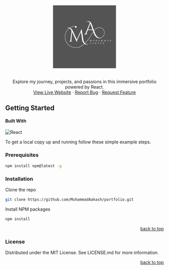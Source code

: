 <a name="readme-top"></a>

<!-- PROJECT LOGO -->

<br />
<div align="center">
  <a href="https://github.com/MuhammadAakash/portfolio">
    <img src="src/images/logo.png" alt="Logo" width="200" height="200">
  </a>

  <p align="center">
    <br/>
    Explore my journey, projects, and passions in this immersive portfolio powered by React.
    <br/>
    <a href="https://MuhammadAakash.github.io/portfolio/">View Live Website</a>
    ·
    <a href="https://MuhammadAakash.github.io/portfolio/issues">Report Bug</a>
    ·
    <a href="https://MuhammadAakash.github.io/portfolio/issues">Request Feature</a>
  </p>
</div>

<!-- GETTING STARTED -->

## Getting Started

#### Built With

![React](https://img.shields.io/badge/React-20232A?style=for-the-badge&logo=React&logoColor=61DAFB)


To get a local copy up and running follow these simple example steps.

### Prerequisites

  ```sh
  npm install npm@latest -g
  ```

### Installation

Clone the repo
  ```sh
  git clone https://github.com/MuhammadAakash/portfolio.git
  ```

Install NPM packages
  ```sh
  npm install
  ```

<p align="right"><a href="#readme-top">back to top</a></p>
<!-- LICENSE -->

### License
Distributed under the MIT License. See LICENSE.md for more information.

<p align="right"><a href="#readme-top">back to top</a></p>
<!-- QUESTIONS -->